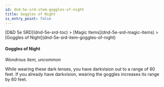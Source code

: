 ```yaml
---
id: dnd-5e-srd-item-goggles-of-night
title: Goggles of Night
is_entry_point: false
---
```


<breadcrumb>
[D&D 5e SRD](dnd-5e-srd-toc) >  [Magic Items](dnd-5e-srd-magic-items) > [Goggles of Night](dnd-5e-srd-item-goggles-of-night)
</breadcrumb>

#### Goggles of Night

*Wondrous item, uncommon*

While wearing these dark lenses, you have darkvision out to a range of 60 feet. If you already have darkvision, wearing the goggles increases its range by 60 feet.

